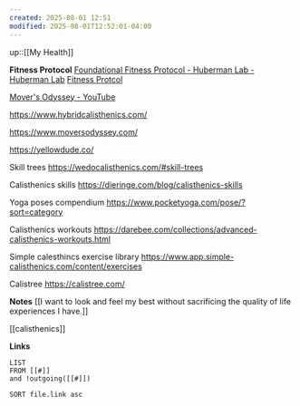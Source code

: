 ```yaml
---
created: 2025-08-01 12:51
modified: 2025-08-01T12:52:01-04:00
---
```

up::[[My Health]]

**Fitness Protocol**
[Foundational Fitness Protocol - Huberman Lab - Huberman Lab](https://www.hubermanlab.com/newsletter/foundational-fitness-protocol)
[Fitness Protcol](https://cdn.prod.website-files.com/64416928859cbdd1716d79ce/650e450994ef9ab775e16acf_Neural_Network_Newsletter_Foundational_Fitness_Protocol.pdf)

[Mover's Odyssey - YouTube](https://www.youtube.com/@moversodyssey/videos)



https://www.hybridcalisthenics.com/

https://www.moversodyssey.com/

https://yellowdude.co/

Skill trees
https://wedocalisthenics.com/#skill-trees

Calisthenics skills
https://dieringe.com/blog/calisthenics-skills

Yoga poses compendium
https://www.pocketyoga.com/pose/?sort=category

Calisthenics workouts
https://darebee.com/collections/advanced-calisthenics-workouts.html

Simple calesthincs exercise library
https://www.app.simple-calisthenics.com/content/exercises

Calistree
https://calistree.com/




**Notes**
[[I want to look and feel my best without sacrificing the quality of life experiences I have.]]


[[calisthenics]]



**Links**
```dataview
LIST
FROM [[#]]
and !outgoing([[#]])

SORT file.link asc
```
